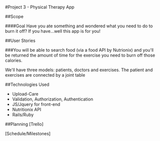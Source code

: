 #Project 3 - Physical Therapy App

##Scope

####Goal
Have you ate something and wondered what you need to do to burn it off? If you have...well this app is for you!

##User Stories

###You will be able to search food (via a food API by Nutrionix) and you'll be returned the amount of time for the exercise you need to burn off those calories.

We'll have three models: patients,  doctors and exercises. The patient and exercises are connected by a joint table

##Technologies Used
* Upload-Care
* Validation, Authorization, Authentication
* JS/Jquery for front-end
* Nutritionix API
* Rails/Ruby

##Planning
[Trello] 

[Schedule/Milestones] 



